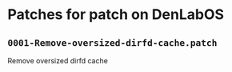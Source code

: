 # Patches for patch on DenLabOS

## `0001-Remove-oversized-dirfd-cache.patch`

Remove oversized dirfd cache


